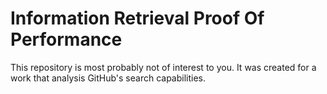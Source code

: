 # Information Retrieval Proof Of Performance

This repository is most probably not of interest to you. It was created for a work that analysis GitHub's search capabilities.
